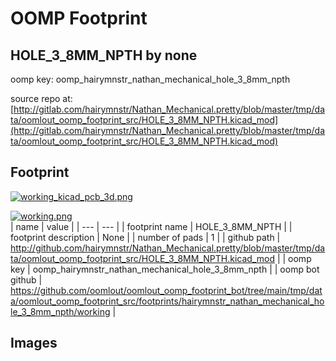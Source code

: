 # OOMP Footprint  
## HOLE_3_8MM_NPTH  by none  
  
oomp key: oomp_hairymnstr_nathan_mechanical_hole_3_8mm_npth  
  
source repo at: [http://gitlab.com/hairymnstr/Nathan_Mechanical.pretty/blob/master/tmp/data/oomlout_oomp_footprint_src/HOLE_3_8MM_NPTH.kicad_mod](http://gitlab.com/hairymnstr/Nathan_Mechanical.pretty/blob/master/tmp/data/oomlout_oomp_footprint_src/HOLE_3_8MM_NPTH.kicad_mod)  
## Footprint  
  
[![working_kicad_pcb_3d.png](working_kicad_pcb_3d_600.png)](working_kicad_pcb_3d.png)  
  
[![working.png](working_600.png)](working.png)  
| name | value | 
| --- | --- | 
| footprint name | HOLE_3_8MM_NPTH | 
| footprint description | None | 
| number of pads | 1 | 
| github path | http://github.com/hairymnstr/Nathan_Mechanical.pretty/blob/master/tmp/data/oomlout_oomp_footprint_src/HOLE_3_8MM_NPTH.kicad_mod | 
| oomp key | oomp_hairymnstr_nathan_mechanical_hole_3_8mm_npth | 
| oomp bot github | https://github.com/oomlout/oomlout_oomp_footprint_bot/tree/main/tmp/data/oomlout_oomp_footprint_src/footprints/hairymnstr_nathan_mechanical_hole_3_8mm_npth/working | 
## Images  
